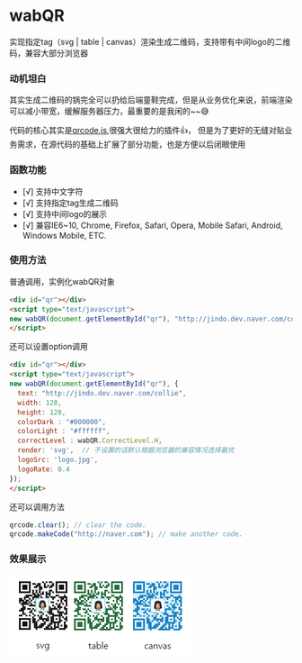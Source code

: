 # wabQR

实现指定tag（svg | table | canvas）渲染生成二维码，支持带有中间logo的二维码，兼容大部分浏览器

### 动机坦白

其实生成二维码的锅完全可以扔给后端童鞋完成，但是从业务优化来说，前端渲染可以减小带宽，缓解服务器压力，最重要的是我闲的~~:sweat_smile:

代码的核心其实是[qrcode.js](http://jeromeetienne.github.com/jquery-qrcode/),很强大很给力的插件:thumbsup:，
但是为了更好的无缝对贴业务需求，在源代码的基础上扩展了部分功能，也是方便以后闭眼使用

### 函数功能

- [√] 支持中文字符
- [√] 支持指定tag生成二维码
- [√] 支持中间logo的展示
- [√] 兼容IE6~10, Chrome, Firefox, Safari, Opera, Mobile Safari, Android, Windows Mobile, ETC.

### 使用方法

普通调用，实例化wabQR对象

```html
<div id="qr"></div>
<script type="text/javascript">
new wabQR(document.getElementById("qr"), "http://jindo.dev.naver.com/collie");
</script>
```

还可以设置option调用

```html
<div id="qr"></div>
<script type="text/javascript">
new wabQR(document.getElementById("qr"), {
  text: "http://jindo.dev.naver.com/collie",
  width: 128,
  height: 128,
  colorDark : "#000000",
  colorLight : "#ffffff",
  correctLevel : wabQR.CorrectLevel.H,
  render: 'svg',  // 不设置的话默认根据浏览器的兼容情况选择最优
  logoSrc: 'logo.jpg',
  logoRate: 0.4
});
</script>
```
还可以调用方法
```js
qrcode.clear(); // clear the code.
qrcode.makeCode("http://naver.com"); // make another code.
```

### 效果展示
![截图展示](exmple.png)
